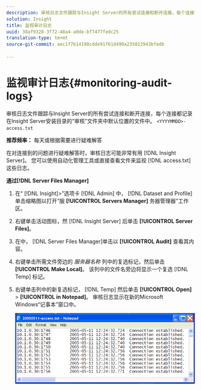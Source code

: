```yaml
---
description: 审核日志文件跟踪与Insight Server的所有尝试连接和断开连接，每个连接都记录在<YYYYMMDD>-access.txt文件中，默认情况下，该文件位于Insight Server安装目录的审核文件夹中。
solution: Insight
title: 监视审计日志
uuid: 38af9328-3f72-48a4-a0de-bf7477fedc25
translation-type: tm+mt
source-git-commit: aec1f7b14198cdde91f61d490a235022943bfedb

---
```



# 监视审计日志{#monitoring-audit-logs}

审核日志文件跟踪与Insight Server的所有尝试连接和断开连接，每个连接都记录在Insight Server安装目录的“审核”文件夹中默认位置的文件中。 `<YYYYMMDD>-access.txt`

**推荐频率：** 每天或根据需要进行疑难解答

在对连接到的问题进行疑难解答时，审核日志可能非常有用 [!DNL Insight Server]。 您可以使用自动化管理工具或直接查看文件来监视 [!DNL access.txt] 这些日志。

**通过[!DNL Server Files Manager]**

1. 在“ [!DNL Insight]>”选项卡 [!DNL Admin] 中， [!DNL Dataset and Profile] 单击缩略图以打开“服 **[!UICONTROL Servers Manager]** 务器管理器”工作区。
1. 右键单击活动图标，然 [!DNL Insight Server] 后单击 **[!UICONTROL Server Files]**。
1. 在中， [!DNL Server Files Manager]单击以 **[!UICONTROL Audit]** 查看其内容。
1. 右键单击所需文件旁边的 *服务器名称* 列中的复选标记，然后单击 **[!UICONTROL Make Local]**。 该列中的文件名旁边将显示一个复选 [!DNL Temp] 标记。
1. 右键单击列中的新复选标记， [!DNL Temp] 然后单击 **[!UICONTROL Open]** > **[!UICONTROL in Notepad]**。 审核日志显示在新的Microsoft Windows“记事本”窗口中。

   ![步骤信息](assets/cfg_accesscontrol_accessFile.png)


